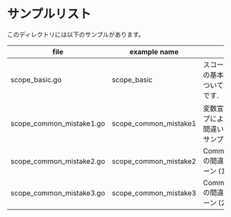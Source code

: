 # サンプルリスト

このディレクトリには以下のサンプルがあります。

| file                       | example name            | note                            |
|----------------------------|-------------------------|---------------------------------|
| scope\_basic.go            | scope\_basic            | スコープについての基本的な事項についてのサンプルです.     |
| scope\_common\_mistake1.go | scope\_common\_mistake1 | 変数宣言のスコープによるよくやる間違いについてのサンプルです. |
| scope\_common\_mistake2.go | scope\_common\_mistake2 | CommonMistake1の間違い修正パターン (1)    |
| scope\_common\_mistake3.go | scope\_common\_mistake3 | CommonMistake1の間違い修正パターン (2)    |

